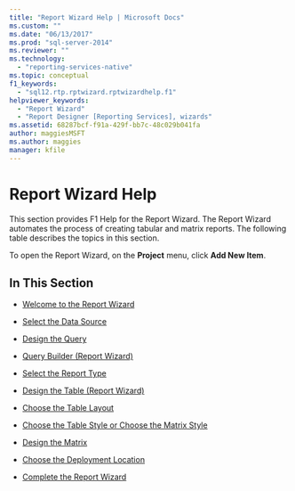 ```yaml
---
title: "Report Wizard Help | Microsoft Docs"
ms.custom: ""
ms.date: "06/13/2017"
ms.prod: "sql-server-2014"
ms.reviewer: ""
ms.technology: 
  - "reporting-services-native"
ms.topic: conceptual
f1_keywords: 
  - "sql12.rtp.rptwizard.rptwizardhelp.f1"
helpviewer_keywords: 
  - "Report Wizard"
  - "Report Designer [Reporting Services], wizards"
ms.assetid: 68287bcf-f91a-429f-bb7c-48c029b041fa
author: maggiesMSFT
ms.author: maggies
manager: kfile
---
```

# Report Wizard Help
  This section provides F1 Help for the Report Wizard. The Report Wizard automates the process of creating tabular and matrix reports. The following table describes the topics in this section.  
  
 To open the Report Wizard, on the **Project** menu, click **Add New Item**.  
  
## In This Section  
  
-   [Welcome to the Report Wizard](../../2014/reporting-services/welcome-to-the-report-wizard.md)  
  
-   [Select the Data Source](../../2014/reporting-services/select-the-data-source.md)  
  
-   [Design the Query](../../2014/reporting-services/design-the-query.md)  
  
-   [Query Builder &#40;Report Wizard&#41;](../../2014/reporting-services/query-builder-report-wizard.md)  
  
-   [Select the Report Type](../../2014/reporting-services/select-the-report-type.md)  
  
-   [Design the Table &#40;Report Wizard&#41;](../../2014/reporting-services/design-the-table-report-wizard.md)  
  
-   [Choose the Table Layout](../../2014/reporting-services/choose-the-table-layout.md)  
  
-   [Choose the Table Style or Choose the Matrix Style](../../2014/reporting-services/choose-the-table-style-or-choose-the-matrix-style.md)  
  
-   [Design the Matrix](../../2014/reporting-services/design-the-matrix.md)  
  
-   [Choose the Deployment Location](../../2014/reporting-services/choose-the-deployment-location.md)  
  
-   [Complete the Report Wizard](../../2014/reporting-services/complete-the-report-wizard.md)  
  
  
